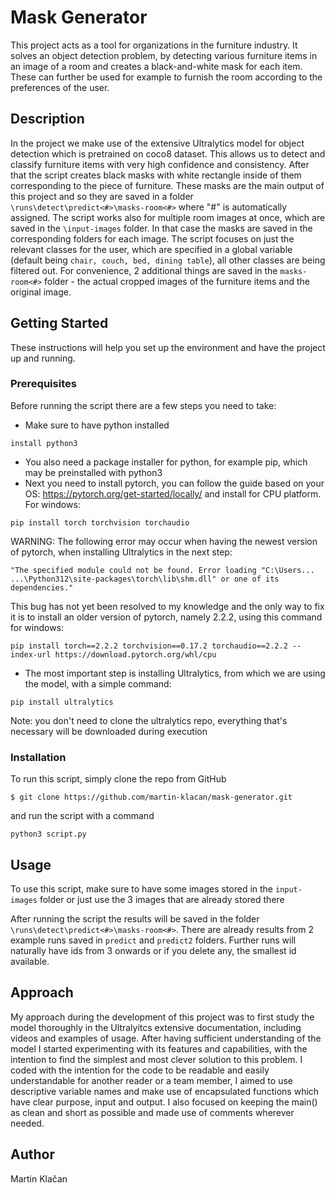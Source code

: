# Mask Generator

This project acts as a tool for organizations in the furniture industry. It solves an object detection problem, by detecting various furniture items in an image of a room and creates a black-and-white mask for each item. These can further be used for example to furnish the room according to the preferences of the user. 

## Description

In the project we make use of the extensive Ultralytics model for object detection which is pretrained on coco8 dataset. This allows us to detect and classify furniture items with very high confidence and consistency. After that the script creates black masks with white rectangle inside of them corresponding to the piece of furniture. These masks are the main output of this project and so they are saved in a folder ``` \runs\detect\predict<#>\masks-room<#> ``` where "#" is automatically assigned. The script works also for multiple room images at once, which are saved in the ```\input-images``` folder. In that case the masks are saved in the corresponding folders for each image.
The script focuses on just the relevant classes for the user, which are specified in a global variable (default being ```chair, couch, bed, dining table```), all other classes are being filtered out.
For convenience, 2 additional things are saved in the ```masks-room<#>``` folder - the actual cropped images of the furniture items and the original image.

## Getting Started

These instructions will help you set up the environment and have the project up and running. 

### Prerequisites

Before running the script there are a few steps you need to take:

* Make sure to have python installed
```
install python3
```
* You also need a package installer for python, for example pip, which may be preinstalled with python3
* Next you need to install pytorch, you can follow the guide based on your OS: https://pytorch.org/get-started/locally/ and install for CPU platform. For windows:
```
pip install torch torchvision torchaudio
```
WARNING: The following error may occur when having the newest version of pytorch, when installing Ultralytics in the next step: 
```
"The specified module could not be found. Error loading "C:\Users... ...\Python312\site-packages\torch\lib\shm.dll" or one of its dependencies."
```
This bug has not yet been resolved to my knowledge and the only way to fix it is to install an older version of pytorch, namely 2.2.2, using this command for windows:
```
pip install torch==2.2.2 torchvision==0.17.2 torchaudio==2.2.2 --index-url https://download.pytorch.org/whl/cpu
```
* The most important step is installing Ultralytics, from which we are using the model, with a simple command:
```
pip install ultralytics
```
Note: you don't need to clone the ultralytics repo, everything that's necessary will be downloaded during execution


### Installation

To run this script, simply clone the repo from GitHub
```
$ git clone https://github.com/martin-klacan/mask-generator.git
```

and run the script with a command
```
python3 script.py
```

## Usage

To use this script, make sure to have some images stored in the ```input-images``` folder or just use the 3 images that are already stored there 

After running the script the results will be saved in the folder ```\runs\detect\predict<#>\masks-room<#>```. There are already results from 2 example runs saved in ```predict``` and ```predict2``` folders. Further runs will naturally have ids from 3 onwards or if you delete any, the smallest id available. 

## Approach

My approach during the development of this project was to first study the model thoroughly in the Ultralyitcs extensive documentation, including videos and examples of usage. After having sufficient understanding of the model I started experimenting with its features and capabilities, with the intention to find the simplest and most clever solution to this problem. I coded with the intention for the code to be readable and easily understandable for another reader or a team member, I aimed to use descriptive variable names and make use of encapsulated functions which have clear purpose, input and output. I also focused on keeping the main() as clean and short as possible and made use of comments wherever needed.   

## Author

Martin Klačan


